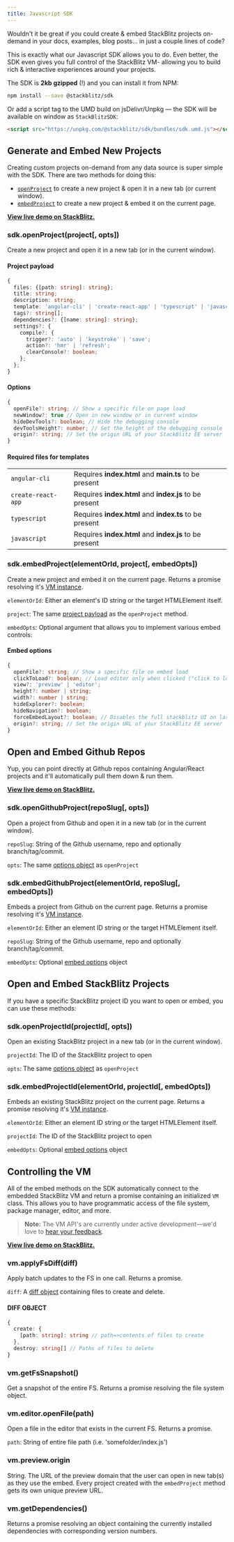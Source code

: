 ```yaml
---
title: Javascript SDK
---
```



Wouldn't it be great if you could create & embed StackBlitz projects on-demand in your docs, examples, blog posts... in just a couple lines of code?

This is exactly what our Javascript SDK allows you to do. Even better, the SDK even gives you full control of the StackBlitz VM- allowing you to build rich & interactive experiences around your projects.

The SDK is **2kb gzipped** (!) and you can install it from NPM:

```sh
npm install --save @stackblitz/sdk
```

Or add a script tag to the UMD build on jsDelivr/Unpkg — the SDK will be available on window as `StackBlitzSDK`:

```html
<script src="https://unpkg.com/@stackblitz/sdk/bundles/sdk.umd.js"></script>
```

## Generate and Embed New Projects

Creating custom projects on-demand from any data source is super simple with the SDK. There are two methods for doing this:

- [`openProject`](#sdk-openproject-project-opts) to create a new project & open it in a new tab (or current window).
- [`embedProject`](#sdk-embedproject-elementorid-project-embedopts) to create a new project & embed it on the current page.

**[View live demo on StackBlitz.](https://stackblitz.com/edit/sdk-create-project)**

### <span class="fn">sdk.openProject(<span class="args">project[, opts]</span>)</span>

Create a new project and open it in a new tab (or in the current window).

#### Project payload

```ts
{
  files: {[path: string]: string};
  title: string;
  description: string;
  template: 'angular-cli' | 'create-react-app' | 'typescript' | 'javascript';
  tags?: string[];
  dependencies?: {[name: string]: string};
  settings?: {
    compile?: {
      trigger?: 'auto' | 'keystroke' | 'save';
      action?: 'hmr' | 'refresh';
      clearConsole?: boolean;
    };
  };
}
```

#### Options

```ts
{
  openFile?: string; // Show a specific file on page load
  newWindow?: true // Open in new window or in current window
  hideDevTools?: boolean; // Hide the debugging console
  devToolsHeight?: number; // Set the height of the debugging console
  origin?: string; // Set the origin URL of your StackBlitz EE server
}
```

#### Required files for templates

<table>
  <tr>
    <td><code>angular-cli</code></td>
    <td>Requires <b>index.html</b> and <b>main.ts</b> to be present</td>
  </tr>
  <tr>
    <td><code>create-react-app</code></td>
    <td>Requires <b>index.html</b> and <b>index.js</b> to be present</td>
  </tr>
  <tr>
    <td><code>typescript</code></td>
    <td>Requires <b>index.html</b> and <b>index.ts</b> to be present</td>
  </tr>
  <tr>
    <td><code>javascript</code></td>
    <td>Requires <b>index.html</b> and <b>index.js</b> to be present</td>
  </tr>
</table>


### <span class="fn">sdk.embedProject(<span class="args">elementOrId, project[, embedOpts]</span>)</span>

Create a new project and embed it on the current page. Returns a promise resolving it's [VM instance](#controlling-the-vm).

`elementOrId`: Either an element's ID string or the target HTMLElement itself.

`project`: The same [project payload](#project-payload) as the `openProject` method.

`embedOpts`: Optional argument that allows you to implement various embed controls:

#### Embed options

```ts
{
  openFile?: string; // Show a specific file on embed load
  clickToLoad?: boolean; // Load editor only when clicked ("click to load")
  view?: 'preview' | 'editor';
  height?: number | string;
  width?: number | string;
  hideExplorer?: boolean;
  hideNavigation?: boolean;
  forceEmbedLayout?: boolean; // Disables the full stackblitz UI on larger screen sizes
  origin?: string; // Set the origin URL of your StackBlitz EE server
}
```

## Open and Embed Github Repos

Yup, you can point directly at Github repos containing Angular/React projects and it'll automatically pull them down & run them.

**[View live demo on StackBlitz.](https://stackblitz.com/edit/sdk-github-project)**

### <span class="fn">sdk.openGithubProject(<span class="args">repoSlug[, opts]</span>)</span>

Open a project from Github and open it in a new tab (or in the current window).

`repoSlug`: String of the Github username, repo and optionally branch/tag/commit.

`opts`: The same [options object](#options) as `openProject`

### <span class="fn">sdk.embedGithubProject(<span class="args">elementOrId, repoSlug[, embedOpts]</span>)</span>

Embeds a project from Github on the current page. Returns a promise resolving it's [VM instance](#controlling-the-vm).

`elementOrId`: Either an element ID string or the target HTMLElement itself.

`repoSlug`: String of the Github username, repo and optionally branch/tag/commit.

`embedOpts`: Optional [embed options](#embed-options) object


## Open and Embed StackBlitz Projects

If you have a specific StackBlitz project ID you want to open or embed, you can use these methods:

### <span class="fn">sdk.openProjectId(<span class="args">projectId[, opts]</span>)</span>

Open an existing StackBlitz project in a new tab (or in the current window).

`projectId`: The ID of the StackBlitz project to open

`opts`: The same [options object](#options) as `openProject`

### <span class="fn">sdk.embedProjectId(<span class="args">elementOrId, projectId[, embedOpts]</span>)</span>

Embeds an existing StackBlitz project on the current page. Returns a promise resolving it's [VM instance](#controlling-the-vm).

`elementOrId`: Either an element ID string or the target HTMLElement itself.

`projectId`: The ID of the StackBlitz project to open

`embedOpts`: Optional [embed options](#embed-options) object


## Controlling the VM

All of the embed methods on the SDK automatically connect to the embedded StackBlitz VM and return a promise containing an initialized `VM` class. This allows you to have programmatic access of the file system, package manager, editor, and more.

> **Note:** The VM API's are currently under active development—we'd love to [hear your feedback](https://discord.gg/stackblitz).

**[View live demo on StackBlitz.](https://stackblitz.com/edit/sdk-vm)**

### <span class="fn">vm.applyFsDiff(<span class="args">diff</span>)</span>

Apply batch updates to the FS in one call. Returns a promise.

`diff`: A [diff object](#diff-object) containing files to create and delete.

#### DIFF OBJECT

```ts
{
  create: {
    [path: string]: string // path=>contents of files to create
  },
  destroy: string[] // Paths of files to delete
}
```

### <span class="fn">vm.getFsSnapshot()</span>

Get a snapshot of the entire FS. Returns a promise resolving the file system object.

### <span class="fn">vm.editor.openFile(<span class="args">path</span>)</span>

Open a file in the editor that exists in the current FS. Returns a promise.

`path`: String of entire file path (i.e. 'somefolder/index.js')

### <span class="fn">vm.preview.origin</span>

String. The URL of the preview domain that the user can open in new tab(s) as they use the embed. Every project created with the `embedProject` method gets its own unique preview URL.

### <span class="fn">vm.getDependencies()</span>

Returns a promise resolving an object containing the currently installed dependencies with corresponding version numbers.
